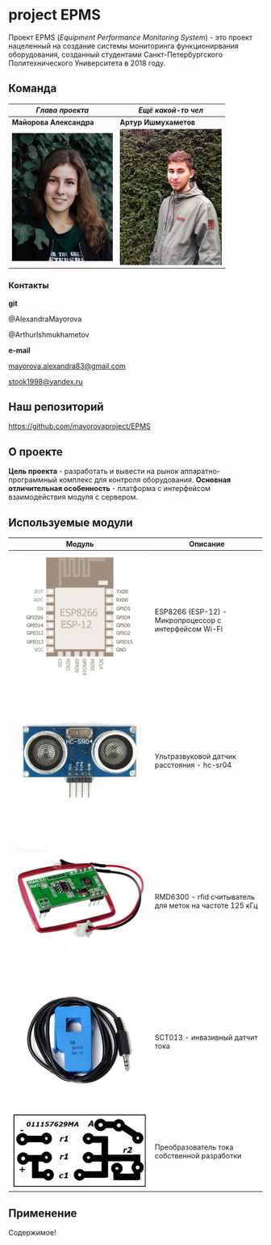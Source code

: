# project EPMS
Проект EPMS (*Equipment Performance Monitoring System*) - это проект нацеленный на создание системы мониторинга функционирвания оборудования, созданный студентами Санкт-Петербургского Политехнического Университета в 2018 году.
## Команда

*Глава проекта* | *Ещё какой-то чел*
--------------- | ------------------
**Майорова Александра** | **Артур Ишмухаметов**
![alt text](1.jpg) | ![alt text](2.jpg)

### Контакты
**git**

@AlexandraMayorova

@ArthurIshmukhametov

**e-mail**

mayorova.alexandra83@gmail.com

stook1998@yandex.ru

## Наш репозиторий
https://github.com/mayorovaproject/EPMS
## О проекте
**Цель проекта** - разработать и вывести на рынок аппаратно-программный комплекс для контроля оборудования.
**Основная отличительная особенность** - платформа с интерфейсом взаимодействия модуля с сервером.

## Используемые модули

Модуль | Описание
--------------- | ------------------
![alt text](3.jpg) | ESP8266 (ESP-12) - Микропроцессор с интерфейсом Wi-Fi
![alt text](4.jpg) | Ультразвуковой датчик расстояния - hc-sr04
![alt text](5.jpg) | RMD6300 - rfid считыватель для меток на частоте 125 кГц
![alt text](6.jpg) | SCT013 - инвазивный датчит тока
![alt text](7.JPG) | Преобразователь тока собственной разработки

## Применение
Содержимое!
